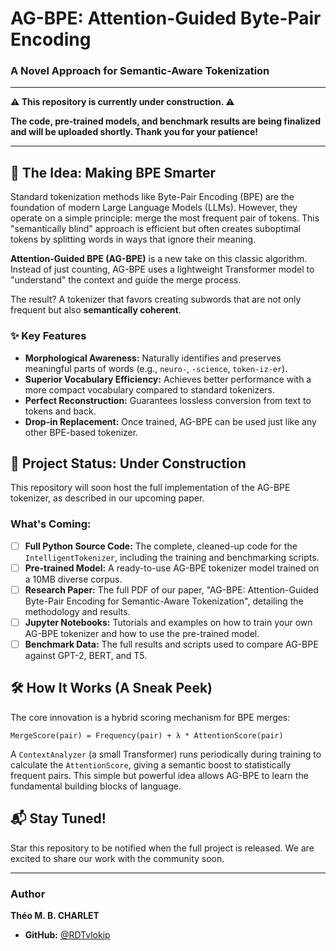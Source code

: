 # AG-BPE: Attention-Guided Byte-Pair Encoding
### A Novel Approach for Semantic-Aware Tokenization

---

**⚠️ This repository is currently under construction. ⚠️**

**The code, pre-trained models, and benchmark results are being finalized and will be uploaded shortly. Thank you for your patience!**

---

## 🚀 The Idea: Making BPE Smarter

Standard tokenization methods like Byte-Pair Encoding (BPE) are the foundation of modern Large Language Models (LLMs). However, they operate on a simple principle: merge the most frequent pair of tokens. This "semantically blind" approach is efficient but often creates suboptimal tokens by splitting words in ways that ignore their meaning.

**Attention-Guided BPE (AG-BPE)** is a new take on this classic algorithm. Instead of just counting, AG-BPE uses a lightweight Transformer model to "understand" the context and guide the merge process.

The result? A tokenizer that favors creating subwords that are not only frequent but also **semantically coherent**.

### ✨ Key Features
- **Morphological Awareness:** Naturally identifies and preserves meaningful parts of words (e.g., `neuro-`, `-science`, `token-iz-er`).
- **Superior Vocabulary Efficiency:** Achieves better performance with a more compact vocabulary compared to standard tokenizers.
- **Perfect Reconstruction:** Guarantees lossless conversion from text to tokens and back.
- **Drop-in Replacement:** Once trained, AG-BPE can be used just like any other BPE-based tokenizer.

## 🚧 Project Status: Under Construction

This repository will soon host the full implementation of the AG-BPE tokenizer, as described in our upcoming paper.

### What's Coming:
- [ ] **Full Python Source Code:** The complete, cleaned-up code for the `IntelligentTokenizer`, including the training and benchmarking scripts.
- [ ] **Pre-trained Model:** A ready-to-use AG-BPE tokenizer model trained on a 10MB diverse corpus.
- [ ] **Research Paper:** The full PDF of our paper, "AG-BPE: Attention-Guided Byte-Pair Encoding for Semantic-Aware Tokenization", detailing the methodology and results.
- [ ] **Jupyter Notebooks:** Tutorials and examples on how to train your own AG-BPE tokenizer and how to use the pre-trained model.
- [ ] **Benchmark Data:** The full results and scripts used to compare AG-BPE against GPT-2, BERT, and T5.

## 🛠 How It Works (A Sneak Peek)

The core innovation is a hybrid scoring mechanism for BPE merges:

```
MergeScore(pair) = Frequency(pair) + λ * AttentionScore(pair)
```

A `ContextAnalyzer` (a small Transformer) runs periodically during training to calculate the `AttentionScore`, giving a semantic boost to statistically frequent pairs. This simple but powerful idea allows AG-BPE to learn the fundamental building blocks of language.

## 📬 Stay Tuned!

Star this repository to be notified when the full project is released. We are excited to share our work with the community soon.

---

### Author
**Théo M. B. CHARLET**
- **GitHub:** [@RDTvlokip](https://github.com/RDTvlokip)
